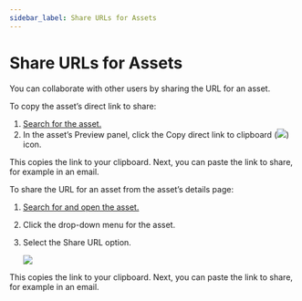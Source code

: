 ```yaml
---
sidebar_label: Share URLs for Assets
---
```


# Share URLs for Assets

You can collaborate with other users by sharing the URL for an asset.

To copy the asset’s direct link to share:

1.  [Search for the asset.](Enhanced_Search.md)
2.  In the asset’s Preview panel, click the Copy direct link to
    clipboard (![](Resources/Images/copy_direct_link.png)) icon.

This copies the link to your clipboard. Next, you can paste the link to
share, for example in an email.

To share the URL for an asset from the asset’s details page:

1.  [Search for and open the asset.](Enhanced_Search.md)

2.  Click the drop-down menu for the asset.

3.  Select the Share URL option.
    
    ![](Resources/Images/share_url.png)

This copies the link to your clipboard. Next, you can paste the link to
share, for example in an email.
